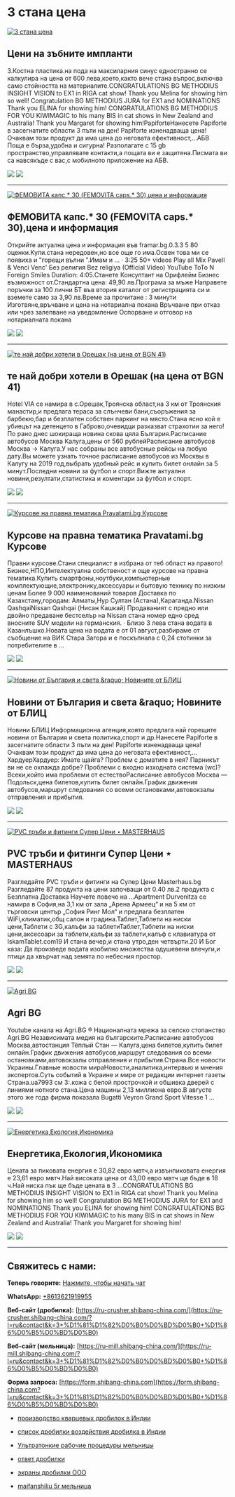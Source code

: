 # 3 стана цена

<a href="https://swt.shibang-china.com/?l=ru&img&k=3+%D1%81%D1%82%D0%B0%D0%BD%D0%B0+%D1%86%D0%B5%D0%BD%D0%B0" target="_blank">![3 стана цена](http://static.shibang-china.com/all-800x300/78.jpg)</a>

## Цени на зъбните импланти
3.Костна пластика.на пода на максиларния синус едностранно се калкулира на цена от 600 лева,което,както вече стана въпрос,включва само стойността на материалите.CONGRATULATIONS BG METHODIUS INSIGHT VISION to EX1 in RIGA cat show! Thank you Melina for showing him so well! Congratulation BG METHODIUS JURA for EX1 and NOMINATIONS Thank you ELINA for showing him! CONGRATULATIONS BG METHODIUS FOR YOU KIWIMAGIC to his many BIS in cat shows in New Zealand and Australia! Thank you Margaret for showing him!PapiforteНанесете Papiforte в засегнатите области 3 пъти на ден! Papiforte изненадваща цена! Очаквам този продукт да има цена до неговата ефективност,…АБВ Поща е бърза,удобна и сигурна! Разполагате с 15 gb пространство,управлявате контакти,а пощата ви е защитена.Писмата ви са навсякъде с вас,с мобилното приложение на АБВ.


<a href="https://whatsapp.shibangsoft.com/WhatsApp.php" target="_blank" title="WhatsApp">![](http://static.shibang-china.com/icon/whatsapp.png)</a> <a href="https://swt.shibang-china.com/?l=ru&icon&k=3+%D1%81%D1%82%D0%B0%D0%BD%D0%B0+%D1%86%D0%B5%D0%BD%D0%B0" target="_blank">![](http://static.shibang-china.com/icon/chat-ru.png)</a>

---

<a href="https://swt.shibang-china.com/?l=ru&img&k=3+%D1%81%D1%82%D0%B0%D0%BD%D0%B0+%D1%86%D0%B5%D0%BD%D0%B0" target="_blank">![ФЕМОВИТА капс.* 30 (FEMOVITA caps.* 30),цена и информация](http://static.shibang-china.com/all-800x300/359.jpg)</a>

## ФЕМОВИТА капс.* 30 (FEMOVITA caps.* 30),цена и информация
Открийте актуална цена и информация във framar.bg.0.3.3 5 80 оценки.Купи.стана нередовен,но все още го има.Освен това ми се появиха и &quot;горещи вълни &quot;.Имам и …&nbsp;&#0183;&#32;3:25 50+ videos Play all Mix Pavell &amp; Venci Venc' Без религия Bez religiya (Official Video) YouTube ToTo N Foreign Smiles Duration: 4:05.Станете Консултант на Орифлейм Бизнес възможност от.Стандартна цена: 49,90 лв.Програма за мъже Направете поръчки за 100 лични БТ във втория каталог от регистрацията си и вземете само за 3,90 лв.Време за прочитане : 3 минути Изготвяне,връчване и цена на нотариална покана Връчване при отказ или чрез залепване на уведомление Оспорване и отговор на нотариалната покана


<a href="https://whatsapp.shibangsoft.com/WhatsApp.php" target="_blank" title="WhatsApp">![](http://static.shibang-china.com/icon/whatsapp.png)</a> <a href="https://swt.shibang-china.com/?l=ru&icon&k=3+%D1%81%D1%82%D0%B0%D0%BD%D0%B0+%D1%86%D0%B5%D0%BD%D0%B0" target="_blank">![](http://static.shibang-china.com/icon/chat-ru.png)</a>

---

<a href="https://swt.shibang-china.com/?l=ru&img&k=3+%D1%81%D1%82%D0%B0%D0%BD%D0%B0+%D1%86%D0%B5%D0%BD%D0%B0" target="_blank">![те най добри хотели в Орешак (на цена от BGN 41)](http://static.shibang-china.com/all-800x300/1002.jpg)</a>

## те най добри хотели в Орешак (на цена от BGN 41)
Hotel VIA се намира в с.Орешак,Троянска област,на 3 км от Троянския манастир,и предлага тераса за слънчеви бани,съоръжения за барбекю,бар и безплатен собствен паркинг на място.Стана ясно кой е убиецът на детенцето в Габрово,очевидци разказват страхотии за него! По рано днес шокираща новина скова цяла България.Расписание автобусов Москва Калуга,цены от 560 рублейРасписание автобусов Москва → Калуга.У нас собраны все автобусные рейсы на любую дату.Вы можете узнать точное расписание автобусов из Москвы в Калугу на 2019 год,выбрать удобный рейс и купить билет онлайн за 5 минут.Последни новини за футбол и спорт.Вижте актуални новини,резултати,статистика и коментари за футбол и спорт.


<a href="https://whatsapp.shibangsoft.com/WhatsApp.php" target="_blank" title="WhatsApp">![](http://static.shibang-china.com/icon/whatsapp.png)</a> <a href="https://swt.shibang-china.com/?l=ru&icon&k=3+%D1%81%D1%82%D0%B0%D0%BD%D0%B0+%D1%86%D0%B5%D0%BD%D0%B0" target="_blank">![](http://static.shibang-china.com/icon/chat-ru.png)</a>

---

<a href="https://swt.shibang-china.com/?l=ru&img&k=3+%D1%81%D1%82%D0%B0%D0%BD%D0%B0+%D1%86%D0%B5%D0%BD%D0%B0" target="_blank">![Курсове на правна тематика Pravatami.bg Курсове](http://static.shibang-china.com/all-800x300/424.jpg)</a>

## Курсове на правна тематика Pravatami.bg Курсове
Правни курсове.Стани специалист в избрана от теб област на правото! Бизнес,НПО,Интелектуална собственост и още курсове на правна тематика.Купить смартфоны,ноутбуки,компьютерные комплектующие,электронику,аксессуары и бытовую технику по низким ценам Более 9 000 наименований товаров Доставка по Казахстану,городам: Алматы,Нур Султан (Астана),Караганда.Nissan QashqaiNissan Qashqai (Нисан Кашкай) Продаваният с предно или двойно предаване бестселър на Nissan стана номер едно сред вносните SUV модели на германския.&nbsp;&#0183;&#32;Близо 3 лева стана водата в Казанлъшко.Новата цена на водата е от 01 август,разбираме от съобщение на ВИК Стара Загора и е поскъпнала с 0,24 стотинки за потребителите в …


<a href="https://whatsapp.shibangsoft.com/WhatsApp.php" target="_blank" title="WhatsApp">![](http://static.shibang-china.com/icon/whatsapp.png)</a> <a href="https://swt.shibang-china.com/?l=ru&icon&k=3+%D1%81%D1%82%D0%B0%D0%BD%D0%B0+%D1%86%D0%B5%D0%BD%D0%B0" target="_blank">![](http://static.shibang-china.com/icon/chat-ru.png)</a>

---

<a href="https://swt.shibang-china.com/?l=ru&img&k=3+%D1%81%D1%82%D0%B0%D0%BD%D0%B0+%D1%86%D0%B5%D0%BD%D0%B0" target="_blank">![Новини от България и света &amp;raquo; Новините от БЛИЦ](http://static.shibang-china.com/all-800x300/916.jpg)</a>

## Новини от България и света &amp;raquo; Новините от БЛИЦ
Новини БЛИЦ Информационна агенция,която предлага най горещите новини от България и света политика,спорт и др.Нанесете Papiforte в засегнатите области 3 пъти на ден! Papiforte изненадваща цена! Очаквам този продукт да има цена до неговата ефективност,…ХардуерХардуер: Имате щайга? Проблем с доматите в нея? Парникът ви не се охлажда добре? Проблеми с входно изходната система (wc)? Всеки,който има проблеми от естествоРасписание автобусов Москва — Подольск,цена билетов,купить билет онлайн.График движения автобусов,маршрут следования со всеми остановками,автовокзалы отправления и прибытия.


<a href="https://whatsapp.shibangsoft.com/WhatsApp.php" target="_blank" title="WhatsApp">![](http://static.shibang-china.com/icon/whatsapp.png)</a> <a href="https://swt.shibang-china.com/?l=ru&icon&k=3+%D1%81%D1%82%D0%B0%D0%BD%D0%B0+%D1%86%D0%B5%D0%BD%D0%B0" target="_blank">![](http://static.shibang-china.com/icon/chat-ru.png)</a>

---

<a href="https://swt.shibang-china.com/?l=ru&img&k=3+%D1%81%D1%82%D0%B0%D0%BD%D0%B0+%D1%86%D0%B5%D0%BD%D0%B0" target="_blank">![PVC тръби и фитинги Супер Цени ⋆ MASTERHAUS](http://static.shibang-china.com/all-800x300/1001.jpg)</a>

## PVC тръби и фитинги Супер Цени ⋆ MASTERHAUS
Разгледайте PVC тръби и фитинги на Супер Цени Masterhaus.bg Разгледайте 87 продукта на цени започващи от 0.40 лв.2 продукта с Безплатна Доставка Научете повече на …Apartment Durvenitza се намира в София,на 3,1 км от зала „Арена Армеец“ и на 5 км от търговски център „София Ринг Мол“ и предлага безплатен WiFi,климатик,общ салон и градина.Таблет,Таблети на ниски цени,Таблети с 3G,калъфи за таблетиТаблет,Таблети на ниски цени,аксесоари за таблети,калъфи за таблети,калъф с клавиатура от IskamTablet.com19 И стана вечер,и стана утро,ден четвърти.20 И Бог каза: Да произведе водата изобилно множества одушевени влечуги,и птици да хвърчат над земята по небесния простор.


<a href="https://whatsapp.shibangsoft.com/WhatsApp.php" target="_blank" title="WhatsApp">![](http://static.shibang-china.com/icon/whatsapp.png)</a> <a href="https://swt.shibang-china.com/?l=ru&icon&k=3+%D1%81%D1%82%D0%B0%D0%BD%D0%B0+%D1%86%D0%B5%D0%BD%D0%B0" target="_blank">![](http://static.shibang-china.com/icon/chat-ru.png)</a>

---

<a href="https://swt.shibang-china.com/?l=ru&img&k=3+%D1%81%D1%82%D0%B0%D0%BD%D0%B0+%D1%86%D0%B5%D0%BD%D0%B0" target="_blank">![Agri BG](http://static.shibang-china.com/all-800x300/1487.jpg)</a>

## Agri BG
Youtube канала на Agri.BG &#174; Националната мрежа за селско стопанство Agri.BG Независимата медия на българските.Расписание автобусов Москва,автостанция Тёплый Стан — Калуга,цена билетов,купить билет онлайн.График движения автобусов,маршрут следования со всеми остановками,автовокзалы отправления и прибытия.Страна.Все новости Украины.Главные новости мираНовости,аналитика,интервью и мнения экспертов.Суть событий в Украине и мире от редакции интернет газеты Страна.ua7993 см 3:.кожа с белой прострочкой и обшивка дверей с линиями нотного стана.Цена машины 2,13 миллиона евро.В августе этого же года фирма показала Bugatti Veyron Grand Sport Vitesse 1 …


<a href="https://whatsapp.shibangsoft.com/WhatsApp.php" target="_blank" title="WhatsApp">![](http://static.shibang-china.com/icon/whatsapp.png)</a> <a href="https://swt.shibang-china.com/?l=ru&icon&k=3+%D1%81%D1%82%D0%B0%D0%BD%D0%B0+%D1%86%D0%B5%D0%BD%D0%B0" target="_blank">![](http://static.shibang-china.com/icon/chat-ru.png)</a>

---

<a href="https://swt.shibang-china.com/?l=ru&img&k=3+%D1%81%D1%82%D0%B0%D0%BD%D0%B0+%D1%86%D0%B5%D0%BD%D0%B0" target="_blank">![Енергетика,Екология,Икономика](http://static.shibang-china.com/all-800x300/753.jpg)</a>

## Енергетика,Екология,Икономика
Цената за пиковата енергия е 30,82 евро мвтч,а извънпиковата енергия е 23,61 евро мвтч.Най високата цена от 43,00 евро мвтч ще бъде в 18 ч.Най ниска пък ще бъде цената в 3 …CONGRATULATIONS BG METHODIUS INSIGHT VISION to EX1 in RIGA cat show! Thank you Melina for showing him so well! Congratulation BG METHODIUS JURA for EX1 and NOMINATIONS Thank you ELINA for showing him! CONGRATULATIONS BG METHODIUS FOR YOU KIWIMAGIC to his many BIS in cat shows in New Zealand and Australia! Thank you Margaret for showing him!

<a href="https://whatsapp.shibangsoft.com/WhatsApp.php" target="_blank" title="WhatsApp">![](http://static.shibang-china.com/icon/whatsapp.png)</a> <a href="https://swt.shibang-china.com/?l=ru&icon&k=3+%D1%81%D1%82%D0%B0%D0%BD%D0%B0+%D1%86%D0%B5%D0%BD%D0%B0" target="_blank">![](http://static.shibang-china.com/icon/chat-ru.png)</a>

---
## Свяжитесь с нами:

**Теперь говорите:** [Нажмите, чтобы начать чат](https://swt.shibang-china.com?l=ru&contact&k=3+%D1%81%D1%82%D0%B0%D0%BD%D0%B0+%D1%86%D0%B5%D0%BD%D0%B0)

**WhatsApp:**  [+8613621919955](https://whatsapp.shibangsoft.com/WhatsApp.php)

**Веб-сайт (дробилка):** [https://ru-crusher.shibang-china.com/](https://ru-crusher.shibang-china.com/?l=ru&contact&k=3+%D1%81%D1%82%D0%B0%D0%BD%D0%B0+%D1%86%D0%B5%D0%BD%D0%B0)

**Веб-сайт (мельница):** [https://ru-mill.shibang-china.com/](https://ru-mill.shibang-china.com/?l=ru&contact&k=3+%D1%81%D1%82%D0%B0%D0%BD%D0%B0+%D1%86%D0%B5%D0%BD%D0%B0)

**Форма запроса:** [https://form.shibang-china.com](https://form.shibang-china.com?l=ru&contact&k=3+%D1%81%D1%82%D0%B0%D0%BD%D0%B0+%D1%86%D0%B5%D0%BD%D0%B0)

* [производство кварцевых дробилок в Индии](../132/%D0%BF%D1%80%D0%BE%D0%B8%D0%B7%D0%B2%D0%BE%D0%B4%D1%81%D1%82%D0%B2%D0%BE%20%D0%BA%D0%B2%D0%B0%D1%80%D1%86%D0%B5%D0%B2%D1%8B%D1%85%20%D0%B4%D1%80%D0%BE%D0%B1%D0%B8%D0%BB%D0%BE%D0%BA%20%D0%B2%20%D0%98%D0%BD%D0%B4%D0%B8%D0%B8.md)

* [список дробилки воздействия дробилка в Индии](../134/%D1%81%D0%BF%D0%B8%D1%81%D0%BE%D0%BA%20%D0%B4%D1%80%D0%BE%D0%B1%D0%B8%D0%BB%D0%BA%D0%B8%20%D0%B2%D0%BE%D0%B7%D0%B4%D0%B5%D0%B9%D1%81%D1%82%D0%B2%D0%B8%D1%8F%20%D0%B4%D1%80%D0%BE%D0%B1%D0%B8%D0%BB%D0%BA%D0%B0%20%D0%B2%20%D0%98%D0%BD%D0%B4%D0%B8%D0%B8.md)

* [Ультратонкие рабочие процедуры мельницы](../135/%D0%A3%D0%BB%D1%8C%D1%82%D1%80%D0%B0%D1%82%D0%BE%D0%BD%D0%BA%D0%B8%D0%B5%20%D1%80%D0%B0%D0%B1%D0%BE%D1%87%D0%B8%D0%B5%20%D0%BF%D1%80%D0%BE%D1%86%D0%B5%D0%B4%D1%83%D1%80%D1%8B%20%D0%BC%D0%B5%D0%BB%D1%8C%D0%BD%D0%B8%D1%86%D1%8B.md)

* [ответ дробилки](../131/%D0%BE%D1%82%D0%B2%D0%B5%D1%82%20%D0%B4%D1%80%D0%BE%D0%B1%D0%B8%D0%BB%D0%BA%D0%B8.md)

* [экраны дробилки ООО](../134/%D1%8D%D0%BA%D1%80%D0%B0%D0%BD%D1%8B%20%D0%B4%D1%80%D0%BE%D0%B1%D0%B8%D0%BB%D0%BA%D0%B8%20%D0%9E%D0%9E%D0%9E.md)

* [maifanshiliu 5r мельница](../134/maifanshiliu%205r%20%D0%BC%D0%B5%D0%BB%D1%8C%D0%BD%D0%B8%D1%86%D0%B0.md)